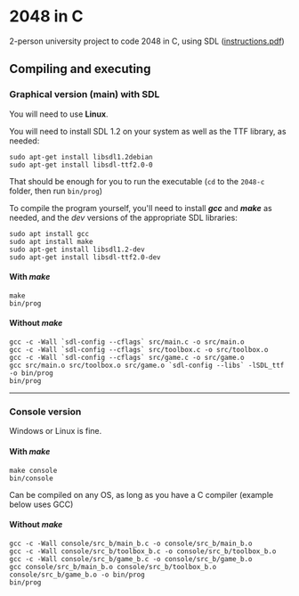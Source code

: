 # 2048 in C
2-person university project to code 2048 in C, using SDL
([instructions.pdf](https://github.com/draialexis/2048-c/files/7647069/TP_DM_subj.pdf))

## Compiling and executing
### Graphical version (main) with SDL
You will need to use **Linux**.

You will need to install SDL 1.2 on your system as well as the TTF library, as needed:

```
sudo apt-get install libsdl1.2debian
sudo apt-get install libsdl-ttf2.0-0
```

That should be enough for you to run the executable (`cd` to the `2048-c` folder, then run `bin/prog`)

To compile the program yourself, you'll need to install ***gcc*** and ***make*** as needed, and the *dev* versions of the appropriate SDL libraries:
```
sudo apt install gcc
sudo apt install make
sudo apt-get install libsdl1.2-dev
sudo apt-get install libsdl-ttf2.0-dev
```

#### With ***make***
```
make
bin/prog
```
#### Without ***make***
```
gcc -c -Wall `sdl-config --cflags` src/main.c -o src/main.o
gcc -c -Wall `sdl-config --cflags` src/toolbox.c -o src/toolbox.o
gcc -c -Wall `sdl-config --cflags` src/game.c -o src/game.o
gcc src/main.o src/toolbox.o src/game.o `sdl-config --libs` -lSDL_ttf  -o bin/prog
bin/prog
```
---
### Console version
Windows or Linux is fine.
#### With ***make***
```
make console
bin/console
```
Can be compiled on any OS, as long as you have a C compiler (example below uses GCC)
#### Without ***make***
```
gcc -c -Wall console/src_b/main_b.c -o console/src_b/main_b.o
gcc -c -Wall console/src_b/toolbox_b.c -o console/src_b/toolbox_b.o
gcc -c -Wall console/src_b/game_b.c -o console/src_b/game_b.o
gcc console/src_b/main_b.o console/src_b/toolbox_b.o console/src_b/game_b.o -o bin/prog
bin/prog
```
